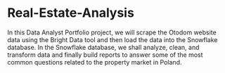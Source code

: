 # Real-Estate-Analysis
In this Data Analyst Portfolio project, we will scrape the Otodom website data using the Bright Data tool and then load the data into the Snowflake database. In the Snowflake database, we shall analyze, clean, and transform data and finally build reports to answer some of the most common questions related to the property market in Poland. 
